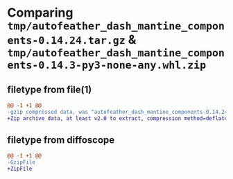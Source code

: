 # Comparing `tmp/autofeather_dash_mantine_components-0.14.24.tar.gz` & `tmp/autofeather_dash_mantine_components-0.14.3-py3-none-any.whl.zip`

## filetype from file(1)

```diff
@@ -1 +1 @@
-gzip compressed data, was "autofeather_dash_mantine_components-0.14.24.tar", last modified: Thu Apr 25 08:30:57 2024, max compression
+Zip archive data, at least v2.0 to extract, compression method=deflate
```

## filetype from diffoscope

```diff
@@ -1 +1 @@
-GzipFile
+ZipFile
```

